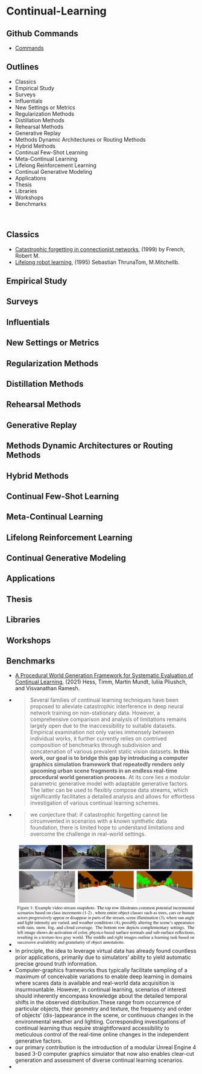 # Continual-Learning
## Github Commands
- [Commands](https://docs.github.com/en/github/writing-on-github/getting-started-with-writing-and-formatting-on-github/basic-writing-and-formatting-syntax)

## Outlines
- Classics 
- Empirical Study 
- Surveys 
- Influentials 
- New Settings or Metrics 
- Regularization Methods 
- Distillation Methods 
- Rehearsal Methods 
- Generative Replay 
- Methods Dynamic Architectures or Routing Methods
- Hybrid Methods
- Continual Few-Shot Learning 
- Meta-Continual Learning 
- Lifelong Reinforcement Learning 
- Continual Generative Modeling 
- Applications 
- Thesis 
- Libraries 
- Workshops
- Benchmarks

</br>

## Classics 
- [Catastrophic forgetting in connectionist networks](https://www.sciencedirect.com/science/article/pii/S1364661399012942), (1999) by French, Robert M.
- [Lifelong robot learning](https://www.sciencedirect.com/science/article/pii/092188909500004Y), (1995) Sebastian ThrunaTom, M.Mitchellb.
## Empirical Study 
## Surveys 
## Influentials 
## New Settings or Metrics 
## Regularization Methods 
## Distillation Methods 
## Rehearsal Methods 
## Generative Replay 
## Methods Dynamic Architectures or Routing Methods
## Hybrid Methods
## Continual Few-Shot Learning 
## Meta-Continual Learning 
## Lifelong Reinforcement Learning 
## Continual Generative Modeling 
## Applications 
## Thesis 
## Libraries 
## Workshops
## Benchmarks
- [A Procedural World Generation Framework for Systematic Evaluation of Continual Learning](https://arxiv.org/abs/2106.02585), (2021) Hess, Timm, Martin Mundt, Iuliia Pliushch, and Visvanathan Ramesh.
- > Several families of continual learning techniques have been proposed to alleviate catastrophic interference in deep neural network training on non-stationary data. However, a comprehensive comparison and analysis of limitations remains largely open due to the inaccessibility to suitable datasets. Empirical examination not only varies immensely between individual works, it further currently relies on contrived composition of benchmarks through subdivision and concatenation of various prevalent static vision datasets. **In this work, our goal is to bridge this gap by introducing a computer graphics simulation framework that repeatedly renders only upcoming urban scene fragments in an endless real-time procedural world generation process.** At its core lies a modular parametric generative model with adaptable generative factors. The latter can be used to flexibly compose data streams, which significantly facilitates a detailed analysis and allows for effortless investigation of various continual learning schemes.
- >we conjecture that: if catastrophic forgetting cannot be circumvented in scenarios with a known synthetic data foundation, there is limited hope to understand limitations and overcome the challenge in real-world settings.
- ![Benchmark](/Images/b1.png?raw=true)
- In principle, the idea to leverage virtual data has already found countless prior applications, primarily due to simulators’ ability to yield automatic precise ground truth information.
- Computer-graphics frameworks thus typically facilitate sampling of a maximum of conceivable variations to enable deep learning in domains where scares data is available and real-world data acquisition is insurmountable. However, in continual learning, scenarios of interest should inherently encompass knowledge about the detailed temporal shifts in the observed distribution.These range from occurrence of particular objects, their geometry and texture, the frequency and order of objects’ (dis-)appearance in the scene, or continuous changes in the environmental weather and lighting. Corresponding investigations of continual learning thus require straightforward accessibility to meticulous control of the real-time online changes in the independent generative factors.
- our primary contribution is the introduction of a modular Unreal Engine 4 based 3-D computer graphics simulator that now also enables clear-cut generation and assessment of diverse continual learning scenarios.
- 
